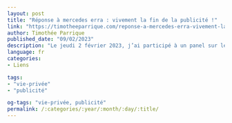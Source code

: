 ```yaml
---
layout: post
title: "Réponse à mercedes erra : vivement la fin de la publicité !"
link: "https://timotheeparrique.com/reponse-a-mercedes-erra-vivement-la-fin-de-la-publicite"
author: Timothée Parrique
published_date: "09/02/2023"
description: "Le jeudi 2 février 2023, j’ai participé à un panel sur le thème « Consommer. Dépenser moins et autrement, à quel prix ? » lors de l’évènement Solutions Solidaires. Je m’y suis retrouvé confronté à Mercedes Erra, présidente de BETC Groupe (une agence française de publicité), qui, sans surprise, a fait l’éloge de la publicité. Je réponds ici à ses propos, exprimés à la fois pendant la discussion (replay disponible ici) ainsi que dans une courte tribune publiée le même jour dans Libération (La sobriété, ce nouvel objet du désir) au côté de la mienne (La décroissance : dépenser moins de nature)."
language: fr
categories:
- Liens

tags:
- "vie-privée"
- "publicité"

og-tags: "vie-privée, publicité"
permalink: /:categories/:year/:month/:day/:title/
---
```

